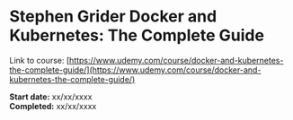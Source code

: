 # Stephen Grider Docker and Kubernetes: The Complete Guide
Link to course: [https://www.udemy.com/course/docker-and-kubernetes-the-complete-guide/](https://www.udemy.com/course/docker-and-kubernetes-the-complete-guide/)


**Start date:** xx/xx/xxxx  
**Completed:** xx/xx/xxxx